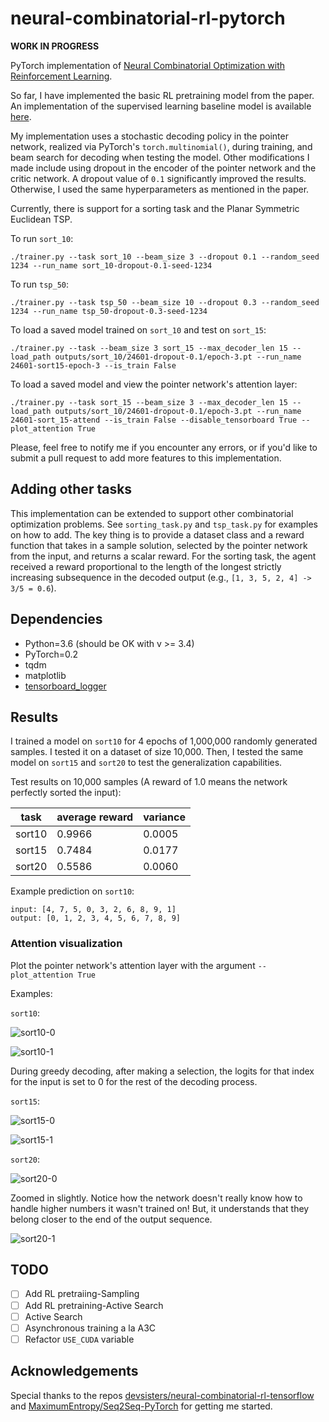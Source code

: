 # neural-combinatorial-rl-pytorch

**WORK IN PROGRESS**

PyTorch implementation of [Neural Combinatorial Optimization with Reinforcement Learning](https://arxiv.org/abs/1611.09940). 

So far, I have implemented the basic RL pretraining model from the paper. An implementation of the supervised learning baseline model is available [here](https://github.com/pemami4911/neural-combinatorial-rl-tensorflow). 

My implementation uses a stochastic decoding policy in the pointer network, realized via PyTorch's `torch.multinomial()`, during training, and beam search for decoding when testing the model. Other modifications I made include using dropout in the encoder of the pointer network and the critic network. A dropout value of `0.1` significantly improved the results. Otherwise, I used the same hyperparameters as mentioned in the paper. 

Currently, there is support for a sorting task and the Planar Symmetric Euclidean TSP.

To run `sort_10`:
    
    ./trainer.py --task sort_10 --beam_size 3 --dropout 0.1 --random_seed 1234 --run_name sort_10-dropout-0.1-seed-1234

To run `tsp_50`:

    ./trainer.py --task tsp_50 --beam_size 10 --dropout 0.3 --random_seed 1234 --run_name tsp_50-dropout-0.3-seed-1234 

To load a saved model trained on `sort_10` and test on `sort_15`:

    ./trainer.py --task --beam_size 3 sort_15 --max_decoder_len 15 --load_path outputs/sort_10/24601-dropout-0.1/epoch-3.pt --run_name 24601-sort15-epoch-3 --is_train False

To load a saved model and view the pointer network's attention layer:

    ./trainer.py --task sort_15 --beam_size 3 --max_decoder_len 15 --load_path outputs/sort_10/24601-dropout-0.1/epoch-3.pt --run_name 24601-sort_15-attend --is_train False --disable_tensorboard True --plot_attention True

Please, feel free to notify me if you encounter any errors, or if you'd like to submit a pull request to add more features to this implementation.

## Adding other tasks

This implementation can be extended to support other combinatorial optimization problems. See `sorting_task.py` and `tsp_task.py` for examples on how to add. The key thing is to provide a dataset class and a reward function that takes in a sample solution, selected by the pointer network from the input, and returns a scalar reward. For the sorting task, the agent received a reward proportional to the length of the longest strictly increasing subsequence in the decoded output (e.g., `[1, 3, 5, 2, 4] -> 3/5 = 0.6`).

## Dependencies

* Python=3.6 (should be OK with v >= 3.4)
* PyTorch=0.2
* tqdm
* matplotlib
* [tensorboard_logger](https://github.com/TeamHG-Memex/tensorboard_logger)

## Results

I trained a model on `sort10` for 4 epochs of 1,000,000 randomly generated samples. I tested it on a dataset of size 10,000. Then, I tested the same model on `sort15` and `sort20` to test the generalization capabilities.

Test results on 10,000 samples (A reward of 1.0 means the network perfectly sorted the input): 

| task | average reward | variance | 
|---|---|---|
| sort10 | 0.9966 | 0.0005 |
| sort15 | 0.7484 | 0.0177 |
| sort20 | 0.5586 | 0.0060 | 


Example prediction on `sort10`: 

```
input: [4, 7, 5, 0, 3, 2, 6, 8, 9, 1]
output: [0, 1, 2, 3, 4, 5, 6, 7, 8, 9]
```

### Attention visualization

Plot the pointer network's attention layer with the argument `--plot_attention True`

Examples: 

`sort10`: 

![sort10-0](/img/sort10-0.png)

![sort10-1](/img/sort10-1.png)

During greedy decoding, after making a selection, the logits for that index for the input is set to 0 for the rest of the decoding process.

`sort15`:

![sort15-0](img/sort15-0.png)

![sort15-1](img/sort15-1.png)

`sort20`:

![sort20-0](img/sort20-0.png)

Zoomed in slightly. Notice how the network doesn't really know how to handle higher numbers it wasn't trained on! But, it understands that they belong closer to the end of the output sequence.

![sort20-1](img/sort20-1.png)

## TODO

* [ ] Add RL pretraiing-Sampling
* [ ] Add RL pretraining-Active Search
* [ ] Active Search
* [ ] Asynchronous training a la A3C
* [ ] Refactor `USE_CUDA` variable

## Acknowledgements

Special thanks to the repos [devsisters/neural-combinatorial-rl-tensorflow](https://github.com/devsisters/neural-combinatorial-rl-tensorflow) and [MaximumEntropy/Seq2Seq-PyTorch](https://github.com/MaximumEntropy/Seq2Seq-PyTorch) for getting me started. 

